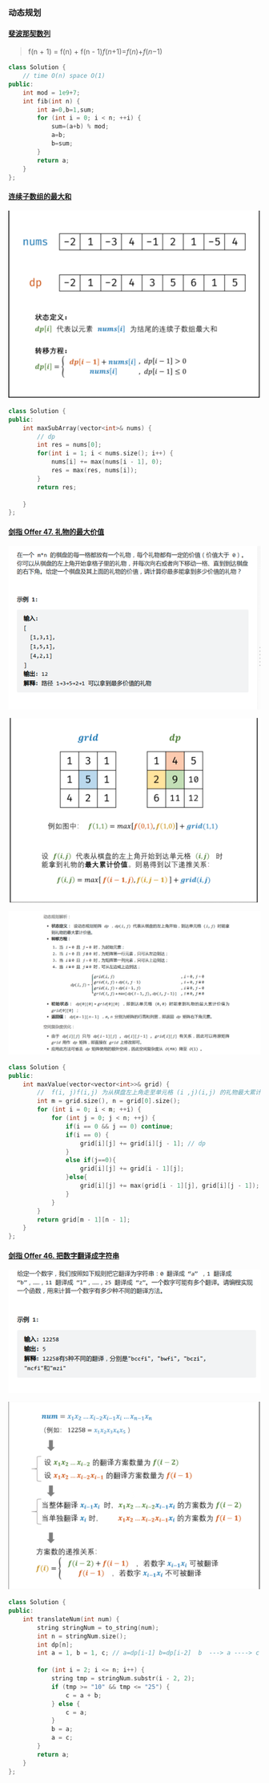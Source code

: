 ### 动态规划

#### [斐波那契数列](https://leetcode-cn.com/problems/fei-bo-na-qi-shu-lie-lcof/)

> f(n + 1) = f(n) + f(n - 1)*f*(*n*+1)=*f*(*n*)+*f*(*n*−1)

```cpp
class Solution {
    // time O(n) space O(1)
public:
    int mod = 1e9+7;
    int fib(int n) {
        int a=0,b=1,sum;
        for (int i = 0; i < n; ++i) {
            sum=(a+b) % mod;
            a=b;
            b=sum;
        }
        return a;
    }
};
```

#### [连续子数组的最大和](https://leetcode-cn.com/problems/lian-xu-zi-shu-zu-de-zui-da-he-lcof/)

![](./动态规划/1.png)

```cpp
class Solution {
public:
    int maxSubArray(vector<int>& nums) {
        // dp
        int res = nums[0];
        for(int i = 1; i < nums.size(); i++) {
            nums[i] += max(nums[i - 1], 0);
            res = max(res, nums[i]);
        }
        return res;

    }
};
```

#### [剑指 Offer 47. 礼物的最大价值](https://leetcode-cn.com/problems/li-wu-de-zui-da-jie-zhi-lcof/)

![](./动态规划/4.png)



![](./动态规划/2.png)



![](./动态规划/3.png)

```cpp
class Solution {
public:
    int maxValue(vector<vector<int>>& grid) {
        //  f(i, j)f(i,j) 为从棋盘左上角走至单元格 (i ,j)(i,j) 的礼物最大累计价值
        int m = grid.size(), n = grid[0].size();
        for (int i = 0; i < m; ++i) {
            for (int j = 0; j < n; ++j) {
                if(i == 0 && j == 0) continue;
                if(i == 0) {
                    grid[i][j] += grid[i][j - 1]; // dp
                }
                else if(j==0){
                    grid[i][j] += grid[i - 1][j];
                }else{
                    grid[i][j] += max(grid[i - 1][j], grid[i][j - 1]);
                }
            }
        }
        return grid[m - 1][n - 1];
    }
};

```

#### [剑指 Offer 46. 把数字翻译成字符串](https://leetcode-cn.com/problems/ba-shu-zi-fan-yi-cheng-zi-fu-chuan-lcof/)

![](./动态规划/5.png)

![](./动态规划/6.png)

```cpp
class Solution {
public:
    int translateNum(int num) {
        string stringNum = to_string(num);
        int n = stringNum.size();
        int dp[n];
        int a = 1, b = 1, c; // a=dp[i-1] b=dp[i-2]  b  ---> a ----> c

        for (int i = 2; i <= n; i++) {
            string tmp = stringNum.substr(i - 2, 2);
            if (tmp >= "10" && tmp <= "25") {
                c = a + b;
            } else {
                c = a;
            }
            b = a;
            a = c;
        }
        return a;
    }
};
```



